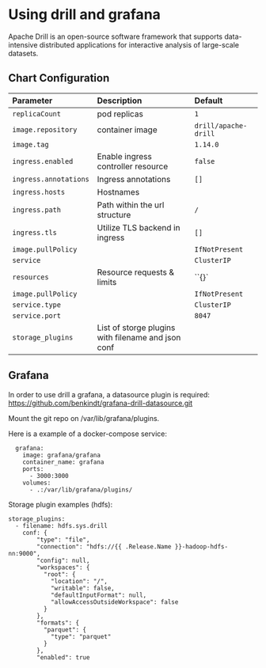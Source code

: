 # Using drill and grafana
Apache Drill is an open-source software framework that supports data-intensive distributed applications for interactive analysis of large-scale datasets.

## Chart Configuration
| Parameter               | Description                                           | Default                     |
| :---------------------- |:-------------------------------                       | :------------------------   |
| `replicaCount`          | pod replicas                                          | `1`                         |
| `image.repository`      | container image                                       | `drill/apache-drill`        |
| `image.tag`             |                                                       | `1.14.0`                    |
| `ingress.enabled`       | Enable ingress controller resource                    | `false`                     |
| `ingress.annotations`   | Ingress annotations                                   | `[]`                        |
| `ingress.hosts`         | Hostnames                                             |                             |
| `ingress.path`          | Path within the url structure                         | `/`                         |
| `ingress.tls`           | Utilize TLS backend in ingress                        | `[]`                        |
| `image.pullPolicy`      |                                                       | `IfNotPresent`              |
| `service`               |                                                       | `ClusterIP`                 |
| `resources`             | Resource requests & limits                            | ``{}`                       |
| `image.pullPolicy`      |                                                       | `IfNotPresent`              |
| `service.type`          |                                                       | `ClusterIP`                 |
| `service.port`          |                                                       | `8047`                      |
| `storage_plugins`       | List of storge plugins with filename and json conf    |                             |

## Grafana
In order to use drill a grafana, a datasource plugin is required: https://github.com/benkindt/grafana-drill-datasource.git

Mount the git repo on /var/lib/grafana/plugins.

Here is a example of a  docker-compose service:

```
  grafana:
    image: grafana/grafana
    container_name: grafana
    ports:
      - 3000:3000
    volumes:
      - .:/var/lib/grafana/plugins/
```

Storage plugin examples (hdfs):
```
storage_plugins:
  - filename: hdfs.sys.drill
    conf: {
        "type": "file",
        "connection": "hdfs://{{ .Release.Name }}-hadoop-hdfs-nn:9000",
        "config": null,
        "workspaces": {
          "root": {
            "location": "/",
            "writable": false,
            "defaultInputFormat": null,
            "allowAccessOutsideWorkspace": false
          }
        },
        "formats": {
          "parquet": {
            "type": "parquet"
          }
        },
        "enabled": true
```
